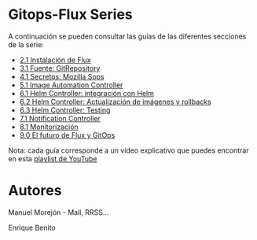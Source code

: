 # Gitops-Flux Series

A continuación se pueden consultar las guías de las diferentes secciones de la serie:

- [2.1 Instalación de Flux](./2.1-instalacion-flux/README.md)
- [3.1 Fuente: GitRepository](./3.1-fuente-gitrepository/README.md)
- [4.1 Secretos: Mozilla Sops](./)
- [5.1 Image Automation Controller](./)
- [6.1 Helm Controller: integración con Helm](./)
- [6.2 Helm Controller: Actualización de imágenes y rollbacks](./)
- [6.3 Helm Controller: Testing](./)
- [7.1 Notification Controller](./)
- [8.1 Monitorización](./)
- [9.0 El futuro de Flux y GitOps](./)


Nota: cada guía corresponde a un vídeo explicativo que puedes encontrar en esta [playlist de YouTube](https://youtube.com/)


# Autores

Manuel Morejón
    - Mail, RRSS...

Enrique Benito

